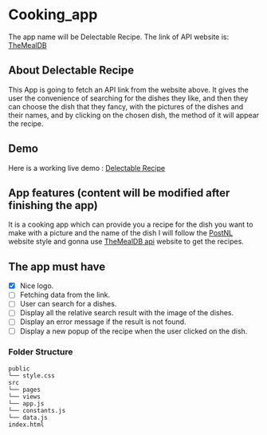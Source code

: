 # Cooking_app

The app name will be Delectable Recipe.
The link of API website is: [TheMealDB](https://www.themealdb.com/)

## About Delectable Recipe

This App is going to fetch an API link from the website above.
It gives the user the convenience of searching for the dishes they like, and then they can choose the dish that they fancy,
with the pictures of the dishes and their names, and by clicking on the chosen dish, the method of it will appear the recipe.

## Demo

Here is a working live demo : [Delectable Recipe](https://f-naddaf.github.io/Cooking_app)

## App features (content will be modified after finishing the app)

It is a cooking app which can provide you a recipe for the dish you want to make with a picture and the name of the dish
I will follow the [PostNL](https://www.postnl.nl) website style and gonna use [TheMealDB api](https://www.themealdb.com/api/json/v1/1/filter.php?i=chicken_breast) website to get the recipes.

## The app must have

- [X] Nice logo.
- [ ] Fetching data from the link.
- [ ] User can search for a dishes.
- [ ] Display all the relative search result with the image of the dishes.
- [ ] Display an error message if the result is not found.
- [ ] Display a new popup of the recipe when the user clicked on the dish.

### Folder Structure

```text
public
└── style.css
src
└── pages
└── views
└── app.js
└── constants.js
└── data.js
index.html
```
